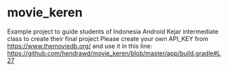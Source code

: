 # movie_keren
Example project to guide students of Indonesia Android Kejar intermediate class to create their final project
Please create your own API_KEY from https://www.themoviedb.org/ and use it in this line:
https://github.com/hendrawd/movie_keren/blob/master/app/build.gradle#L27
